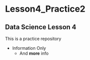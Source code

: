 # Lesson4_Practice2
## Data Science Lesson 4
This is a practice repository

* Information Only
  * And **more** info
